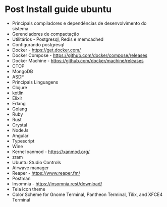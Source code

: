 # Post Install guide ubuntu

- Principais compiladores e dependências de desenvolvimento do sistema
- Gerenciadores de compactação
- Utilitários - Postgresql, Redis e memcached
- Configurando postgresql
- Docker - https://get.docker.com/
- Docker Compose -  https://github.com/docker/compose/releases
- Docker Machine - https://github.com/docker/machine/releases
- CTOP
- MongoDB
- ASDF
- Principais Linguagens
- Clojure
- kotlin
- Elixir
- Erlang
- Golang
- Ruby
- Rust
- Crystal
- NodeJs
- Angular
- Typescript
- Wine
- Kernel xanmod - https://xanmod.org/
- zram
- Ubuntu Studio Controls
- Airwave manager
- Reaper - https://www.reaper.fm/
- Postman
- Insomnia - https://insomnia.rest/download/
- Tela icon theme
- Color Scheme for Gnome Terminal, Pantheon Terminal, Tilix, and XFCE4 Terminal

